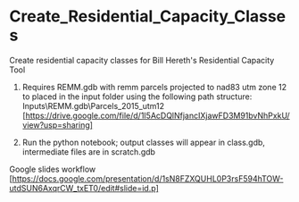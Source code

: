 # Create_Residential_Capacity_Classes
Create residential capacity classes for Bill Hereth's Residential Capacity Tool

1) Requires REMM.gdb with remm parcels projected to nad83 utm zone 12 to placed in the input folder using the following path structure:
Inputs\REMM.gdb\Parcels_2015_utm12 [https://drive.google.com/file/d/1I5AcDQlNfjancIXjawFD3M91bvNhPxkU/view?usp=sharing]



2) Run the python notebook; output classes will appear in class.gdb, intermediate files are in scratch.gdb

Google slides workflow [https://docs.google.com/presentation/d/1sN8FZXQUHL0P3rsF594hTOW-utdSUN6AxqrCW_txET0/edit#slide=id.p]
